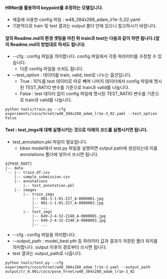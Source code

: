 #### HRNet을 활용하여 keypoint를 추정하는 모델입니다.
* 제출에 사용한 config 파일 : w48_384x288_adam_lr1e-3_02.yaml
* 기본적으로 train 및 test 결과는 output 폴더 안에 있으니 참고하시기 바랍니다.

#### 앞의 Readme.md의 환경 셋팅을 마친 뒤 train과 test는 다음과 같이 하면 됩니다.(앞의 Readme.md의 방법대로 하셔도 됩니다)
* --cfg : config 파일을 의미합니다. config 파일에서 각종 파라미터를 수정할 수 있습니다.
  * 다른 config 파일을 쓰셔도 됩니다.
* --test_option : 데이터를 train, valid, test로 나누는 옵션입니다. 
  * True : 10%를 test 데이터로 따로 빼며 나머지 데이터에서 config 파일에 명시된 TEST_RATIO 변수를 기준으로 train과 valid를 나눕니다.
  * False : test 데이터 없이 config 파일에 명시된 TEST_RATIO 변수를 기준으로 train과 valid를 나눕니다.
 
```
python tools/train.py --cfg experiments/coco/hrnet/w48_384x288_adam_lr1e-3_02.yaml --test_option False
```

#### Test : test_imgs에 대해 실행시키는 것으로 아래의 코드를 실행시키면 됩니다.
* test_annotation.pkl 파일이 필요힙니다.
  * bbox model에서 test.py 파일을 실행하면 output path에 생성되는데 이를 annotations 폴더에 넣어서 쓰시면 됩니다. 
```
${POSE_ROOT}
|-- data
`-- |-- train_df.csv
    |-- sample_submission.csv
    |-- annotations
        |-- test_annotation.pkl
    |-- images
        |-- train_imgs
            |-- 001-1-1-01-Z17_A-0000001.jpg
            |-- 001-1-1-01-Z17_A-0000003.jpg
            |-- ...
        |-- test_imgs
            |-- 649-2-4-32-Z148_A-0000001.jpg
            |-- 649-2-4-32-Z148_A-0000003.jpg
            |-- ...
```

* --cfg : config 파일을 의미합니다.
* --output_path : model_best.pth 등 파라미터 값과 결과가 저장된 폴더 위치를 의미합니다. output 이후의 경로부터 쓰시면 됩니다.
* test 결과는 output_path로 나옵니다.
```
python tools/test.py --cfg experiments/coco/hrnet/w48_384x288_adam_lr1e-3.yaml --output_path output/lr_0.001/coco/pose_hrnet/w48_384x288_adam_lr1e-3_02
```
